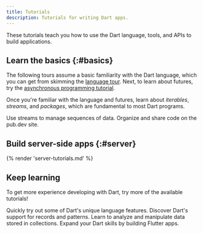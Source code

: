 ```yaml
---
title: Tutorials
description: Tutorials for writing Dart apps.
---
```


These tutorials teach you how to use the Dart
language, tools, and APIs to build applications.

## Learn the basics {:#basics}

The following tours assume a basic familiarity with the Dart language,
which you can get from skimming the [language tour](/language).
Next, to learn about futures, try the
[asynchronous programming tutorial](/libraries/async/async-await).

Once you're familiar with the language and futures,
learn about _iterables_, _streams_, and _packages_,
which are fundamental to most Dart programs.

<div class="card-grid no_toc_section">
  <Card title="Asynchronous programming: streams" link="/libraries/async/using-streams">
    Use streams to manage sequences of data.
  </Card>
  <Card title="How to use packages" link="/tools/pub/packages">
    Organize and share code on the pub.dev site.
  </Card>
</div>


<a id="server-side-dart-tutorials" aria-hidden="true"></a>
## Build server-side apps {:#server}

{% render 'server-tutorials.md' %}

<a id="more-tutorials" aria-hidden="true"></a>
## Keep learning

To get more experience developing with Dart,
try more of the available tutorials!

<div class="card-grid no_toc_section">
  <Card title="Dart cheatsheet" link="/resources/dart-cheatsheet">
    Quickly try out some of Dart's unique language features.
  </Card>
  <Card title="Records and patterns" link="https://codelabs.developers.google.com/codelabs/dart-patterns-records">
    Discover Dart's support for records and patterns.
  </Card>
  <Card title="Iterable collections" link="/libraries/collections/iterables">
    Learn to analyze and manipulate data stored in collections.
  </Card>
  <Card title="Flutter codelabs and tutorials" link="https://docs.flutter.dev/codelabs">
    Expand your Dart skills by building Flutter apps.
  </Card>
</div>
